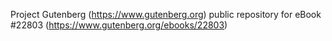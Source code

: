 Project Gutenberg (https://www.gutenberg.org) public repository for eBook #22803 (https://www.gutenberg.org/ebooks/22803)
